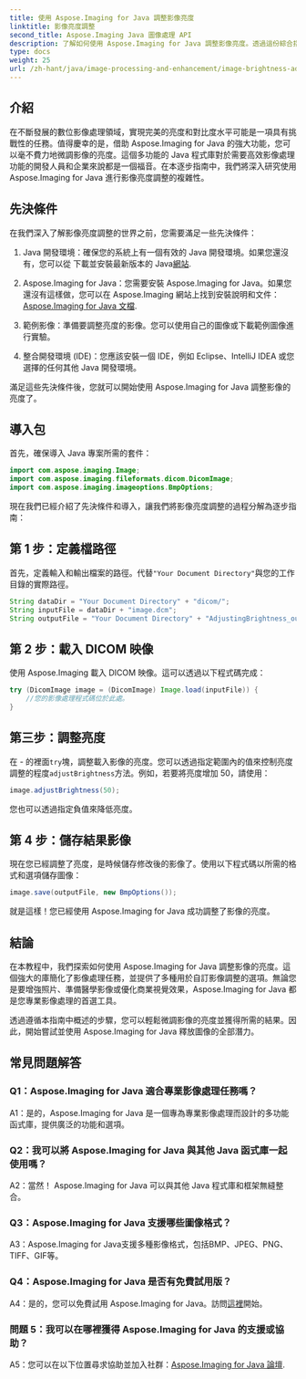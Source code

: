 ```yaml
---
title: 使用 Aspose.Imaging for Java 調整影像亮度
linktitle: 影像亮度調整
second_title: Aspose.Imaging Java 圖像處理 API
description: 了解如何使用 Aspose.Imaging for Java 調整影像亮度。透過這份綜合指南輕鬆增強您的影像。
type: docs
weight: 25
url: /zh-hant/java/image-processing-and-enhancement/image-brightness-adjustment/
---
```

## 介紹

在不斷發展的數位影像處理領域，實現完美的亮度和對比度水平可能是一項具有挑戰性的任務。值得慶幸的是，借助 Aspose.Imaging for Java 的強大功能，您可以毫不費力地微調影像的亮度。這個多功能的 Java 程式庫對於需要高效影像處理功能的開發人員和企業來說都是一個福音。在本逐步指南中，我們將深入研究使用 Aspose.Imaging for Java 進行影像亮度調整的複雜性。

## 先決條件

在我們深入了解影像亮度調整的世界之前，您需要滿足一些先決條件：

1.  Java 開發環境：確保您的系統上有一個有效的 Java 開發環境。如果您還沒有，您可以從 下載並安裝最新版本的 Java[網站](https://www.oracle.com/java/technologies/javase-downloads).

2. Aspose.Imaging for Java：您需要安裝 Aspose.Imaging for Java。如果您還沒有這樣做，您可以在 Aspose.Imaging 網站上找到安裝說明和文件：[Aspose.Imaging for Java 文檔](https://reference.aspose.com/imaging/java/).

3. 範例影像：準備要調整亮度的影像。您可以使用自己的圖像或下載範例圖像進行實驗。

4. 整合開發環境 (IDE)：您應該安裝一個 IDE，例如 Eclipse、IntelliJ IDEA 或您選擇的任何其他 Java 開發環境。

滿足這些先決條件後，您就可以開始使用 Aspose.Imaging for Java 調整影像的亮度了。

## 導入包

首先，確保導入 Java 專案所需的套件：

```java
import com.aspose.imaging.Image;
import com.aspose.imaging.fileformats.dicom.DicomImage;
import com.aspose.imaging.imageoptions.BmpOptions;
```

現在我們已經介紹了先決條件和導入，讓我們將影像亮度調整的過程分解為逐步指南：

## 第 1 步：定義檔路徑

首先，定義輸入和輸出檔案的路徑。代替`"Your Document Directory"`與您的工作目錄的實際路徑。

```java
String dataDir = "Your Document Directory" + "dicom/";
String inputFile = dataDir + "image.dcm";
String outputFile = "Your Document Directory" + "AdjustingBrightness_out.bmp";
```

## 第 2 步：載入 DICOM 映像

使用 Aspose.Imaging 載入 DICOM 映像。這可以透過以下程式碼完成：

```java
try (DicomImage image = (DicomImage) Image.load(inputFile)) {
    //您的影像處理程式碼位於此處。
}
```

## 第三步：調整亮度

在 - 的裡面`try`塊，調整載入影像的亮度。您可以透過指定範圍內的值來控制亮度調整的程度`adjustBrightness`方法。例如，若要將亮度增加 50，請使用：

```java
image.adjustBrightness(50);
```

您也可以透過指定負值來降低亮度。

## 第 4 步：儲存結果影像

現在您已經調整了亮度，是時候儲存修改後的影像了。使用以下程式碼以所需的格式和選項儲存圖像：

```java
image.save(outputFile, new BmpOptions());
```

就是這樣！您已經使用 Aspose.Imaging for Java 成功調整了影像的亮度。

## 結論

在本教程中，我們探索如何使用 Aspose.Imaging for Java 調整影像的亮度。這個強大的庫簡化了影像處理任務，並提供了多種用於自訂影像調整的選項。無論您是要增強照片、準備醫學影像或優化商業視覺效果，Aspose.Imaging for Java 都是您專業影像處理的首選工具。

透過遵循本指南中概述的步驟，您可以輕鬆微調影像的亮度並獲得所需的結果。因此，開始嘗試並使用 Aspose.Imaging for Java 釋放圖像的全部潛力。

## 常見問題解答

### Q1：Aspose.Imaging for Java 適合專業影像處理任務嗎？

A1：是的，Aspose.Imaging for Java 是一個專為專業影像處理而設計的多功能函式庫，提供廣泛的功能和選項。

### Q2：我可以將 Aspose.Imaging for Java 與其他 Java 函式庫一起使用嗎？

A2：當然！ Aspose.Imaging for Java 可以與其他 Java 程式庫和框架無縫整合。

### Q3：Aspose.Imaging for Java 支援哪些圖像格式？

A3：Aspose.Imaging for Java支援多種影像格式，包括BMP、JPEG、PNG、TIFF、GIF等。

### Q4：Aspose.Imaging for Java 是否有免費試用版？

 A4：是的，您可以免費試用 Aspose.Imaging for Java。訪問[這裡](https://releases.aspose.com/)開始。

### 問題 5：我可以在哪裡獲得 Aspose.Imaging for Java 的支援或協助？

 A5：您可以在以下位置尋求協助並加入社群：[Aspose.Imaging for Java 論壇](https://forum.aspose.com/).